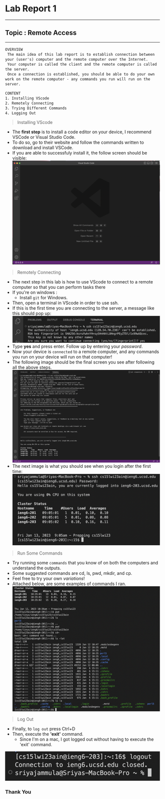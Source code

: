 # Lab Report 1
---
## Topic : Remote Access
---

```
OVERVIEW
 The main idea of this lab report is to establish connection between your (user's) computer and the remote computer over the Internet. 
 Your computer is called the client and the remote computer is called the server. 
 Once a connection is established, you should be able to do your own work on the remote computer - any commands you run will run on the server. 
```

```
CONTENT
1. Installing VScode
2. Remotely Connecting
3. Trying Different Commands
4. Logging Out
```

>  Installing VScode

- The **first step** is to install a code editor on your device, I recommend VSCode or Visual Studio Code.
- To do so, go to their website and follow the commands written to download and install VSCode.
- If you are able to successfuly install it, the follow screen should be visible:
![Image](first.png)


>  Remotely Connecting

- The next step in this lab is how to use VScode to connect to a remote computer so that you can perform tasks there
- If you're on windows : 
  - Install `git` for Windows.
- Then, open a terminal in VScode in order to use ssh.
- If this is the first time you are connecting to the server, a message like this should pop up:
 ![Image](x.png)
- Type **yes** and press enter. Follow up by entering your *password*.
- Now your device is `connected` to a remote computer, and any commands you run on your device will run on that computer! 
- The following image should be the final screen you see after following all the above steps.
 ![Image](second.png)
- The next image is what you should see when you login after the first time: 
 ![Image](fourth.png)
 

>  Run Some Commands

- Try running some `commands` that you know of on both the computers and understand the outputs.
- Some suggested commands are cd, ls, pwd, mkdir, and cp. 
- Feel free to try your own *variations*!
- Attached below, are some examples of commands I ran.
![Image](third.png)


>  Log Out

- Finally, to `log out` press Ctrl+D
- Then, execute the **'exit'** command.
    - Since I'm on a mac, I got logged out without having to execute the 'exit' command.    

![Image](fifth.png)

### Thank You
